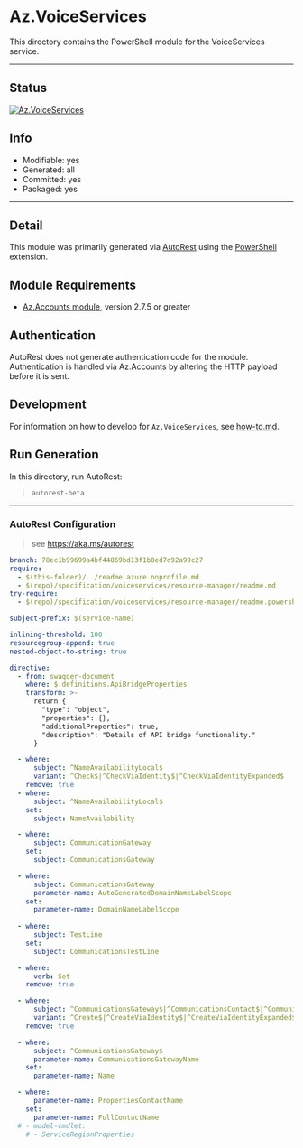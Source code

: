 <!-- region Generated -->
# Az.VoiceServices
This directory contains the PowerShell module for the VoiceServices service.

---
## Status
[![Az.VoiceServices](https://img.shields.io/powershellgallery/v/Az.VoiceServices.svg?style=flat-square&label=Az.VoiceServices "Az.VoiceServices")](https://www.powershellgallery.com/packages/Az.VoiceServices/)

## Info
- Modifiable: yes
- Generated: all
- Committed: yes
- Packaged: yes

---
## Detail
This module was primarily generated via [AutoRest](https://github.com/Azure/autorest) using the [PowerShell](https://github.com/Azure/autorest.powershell) extension.

## Module Requirements
- [Az.Accounts module](https://www.powershellgallery.com/packages/Az.Accounts/), version 2.7.5 or greater

## Authentication
AutoRest does not generate authentication code for the module. Authentication is handled via Az.Accounts by altering the HTTP payload before it is sent.

## Development
For information on how to develop for `Az.VoiceServices`, see [how-to.md](how-to.md).
<!-- endregion -->

## Run Generation
In this directory, run AutoRest:
> `autorest-beta`

---
### AutoRest Configuration
> see https://aka.ms/autorest

``` yaml
branch: 78ec1b99699a4bf44869bd13f1b0ed7d92a99c27
require:
  - $(this-folder)/../readme.azure.noprofile.md
  - $(repo)/specification/voiceservices/resource-manager/readme.md
try-require:
  - $(repo)/specification/voiceservices/resource-manager/readme.powershell.md

subject-prefix: $(service-name)

inlining-threshold: 100
resourcegroup-append: true
nested-object-to-string: true

directive:
  - from: swagger-document
    where: $.definitions.ApiBridgeProperties
    transform: >-
      return {
        "type": "object",
        "properties": {},
        "additionalProperties": true,
        "description": "Details of API bridge functionality."
      }

  - where:
      subject: ^NameAvailabilityLocal$
      variant: ^Check$|^CheckViaIdentity$|^CheckViaIdentityExpanded$
    remove: true
  - where:
      subject: ^NameAvailabilityLocal$
    set:
      subject: NameAvailability

  - where:
      subject: CommunicationGateway
    set:
      subject: CommunicationsGateway

  - where:
      subject: CommunicationsGateway
      parameter-name: AutoGeneratedDomainNameLabelScope
    set:
      parameter-name: DomainNameLabelScope
      
  - where:
      subject: TestLine
    set:
      subject: CommunicationsTestLine

  - where:
      verb: Set
    remove: true

  - where:
      subject: ^CommunicationsGateway$|^CommunicationsContact$|^CommunicationsTestLine$
      variant: ^Create$|^CreateViaIdentity$|^CreateViaIdentityExpanded$|^Update$|^UpdateViaIdentity$
    remove: true

  - where:
      subject: ^CommunicationsGateway$
      parameter-name: CommunicationsGatewayName
    set:
      parameter-name: Name

  - where:
      parameter-name: PropertiesContactName
    set:
      parameter-name: FullContactName
  # - model-cmdlet:
    # - ServiceRegionProperties
```
